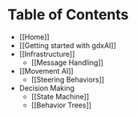 # Table of Contents

* [[Home]]
* [[Getting started with gdxAI]]
* [[Infrastructure]]
  - [[Message Handling]]
* [[Movement AI]]
  - [[Steering Behaviors]]
* Decision Making
  - [[State Machine]]
  - [[Behavior Trees]]